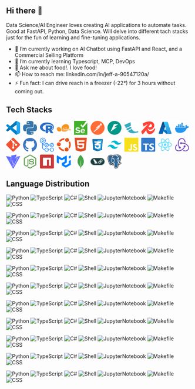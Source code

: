 ## Hi there 👋

Data Science/AI Engineer loves creating AI applications to automate tasks. Good at FastAPI, Python, Data Science. Will delve into different tach stacks just for the fun of learning and fine-tuning applications.

- 🔭 I’m currently working on AI Chatbot using FastAPI and React, and a Commercial Selling Platform
- 🌱 I’m currently learning Typescript, MCP, DevOps
- 💬 Ask me about food!. I love food!
- 📫 How to reach me: linkedin.com/in/jeff-a-90547120a/
- ⚡ Fun fact: I can drive reach in a freezer (-22°) for 3 hours without coming out.

## Tech Stacks
<div style="display:flex;flex-wrap:wrap;gap:8px;align-items:center">
  <a href="https://code.visualstudio.com/" target="_blank" rel="noopener noreferrer" title="VS Code">
    <img src="assets/icons/vscode.svg" alt="VS Code" width="38" height="38" style="max-width:100%;height:auto;display:block"/>
  </a>
  <a href="https://www.python.org/" target="_blank" rel="noopener noreferrer" title="Python">
    <img src="assets/icons/python.svg" alt="Python" width="38" height="38" style="max-width:100%;height:auto;display:block"/>
  </a>
  <a href="https://www.r-project.org/" target="_blank" rel="noopener noreferrer" title="R">
    <img src="assets/icons/r.svg" alt="R" width="38" height="38" style="max-width:100%;height:auto;display:block"/>
  </a>
  <a href="https://scikit-learn.org/" target="_blank" rel="noopener noreferrer" title="scikit-learn">
    <img src="assets/icons/scikitlearn.svg" alt="scikit-learn" width="38" height="38" style="max-width:100%;height:auto;display:block"/>
  </a>
  <a href="https://www.selenium.dev/" target="_blank" rel="noopener noreferrer" title="Selenium">
    <img src="assets/icons/selenium.svg" alt="Selenium" width="38" height="38" style="max-width:100%;height:auto;display:block"/>
  </a>
  <a href="https://www.postman.com/" target="_blank" rel="noopener noreferrer" title="Postman">
    <img src="assets/icons/postman.svg" alt="Postman" width="38" height="38" style="max-width:100%;height:auto;display:block"/>
  </a>
  <a href="https://fastapi.tiangolo.com/" target="_blank" rel="noopener noreferrer" title="FastAPI">
    <img src="assets/icons/fastapi.svg" alt="FastAPI" width="38" height="38" style="max-width:100%;height:auto;display:block"/>
  </a>
  <a href="https://flask.palletsprojects.com/" target="_blank" rel="noopener noreferrer" title="Flask">
    <img src="assets/icons/flask.svg" alt="Flask" width="38" height="38" style="max-width:100%;height:auto;display:block"/>
  </a>
  <a href="https://redis.io/" target="_blank" rel="noopener noreferrer" title="Redis">
    <img src="assets/icons/redis.svg" alt="Redis" width="38" height="38" style="max-width:100%;height:auto;display:block"/>
  </a>
  <a href="https://azure.microsoft.com/" target="_blank" rel="noopener noreferrer" title="Azure">
    <img src="assets/icons/azure.svg" alt="Azure" width="38" height="38" style="max-width:100%;height:auto;display:block"/>
  </a>
  <a href="https://www.docker.com/" target="_blank" rel="noopener noreferrer" title="Docker">
    <img src="assets/icons/docker.svg" alt="Docker" width="38" height="38" style="max-width:100%;height:auto;display:block"/>
  </a>
  <a href="https://git-scm.com/" target="_blank" rel="noopener noreferrer" title="Git">
    <img src="assets/icons/git.svg" alt="Git" width="38" height="38" style="max-width:100%;height:auto;display:block"/>
  </a>
  <a href="https://github.com/" target="_blank" rel="noopener noreferrer" title="GitHub">
    <img src="assets/icons/github.svg" alt="GitHub" width="38" height="38" style="max-width:100%;height:auto;display:block"/>
  </a>
  <a href="https://github.com/features/actions" target="_blank" rel="noopener noreferrer" title="GitHub Actions">
    <img src="assets/icons/githubactions.svg" alt="GitHub Actions" width="38" height="38" style="max-width:100%;height:auto;display:block"/>
  </a>
  <a href="https://ubuntu.com/" target="_blank" rel="noopener noreferrer" title="Ubuntu">
    <img src="assets/icons/ubuntu.svg" alt="Ubuntu" width="38" height="38" style="max-width:100%;height:auto;display:block"/>
  </a>
  <a href="https://developer.mozilla.org/en-US/docs/Web/HTML" target="_blank" rel="noopener noreferrer" title="HTML5">
    <img src="assets/icons/html5.svg" alt="HTML5" width="38" height="38" style="max-width:100%;height:auto;display:block"/>
  </a>
  <a href="https://developer.mozilla.org/en-US/docs/Web/CSS" target="_blank" rel="noopener noreferrer" title="CSS3">
    <img src="assets/icons/css3.svg" alt="CSS3" width="38" height="38" style="max-width:100%;height:auto;display:block"/>
  </a>
  <a href="https://tailwindcss.com/" target="_blank" rel="noopener noreferrer" title="Tailwind CSS">
    <img src="assets/icons/tailwindcss.svg" alt="Tailwind CSS" width="38" height="38" style="max-width:100%;height:auto;display:block"/>
  </a>
  <a href="https://developer.mozilla.org/en-US/docs/Web/JavaScript" target="_blank" rel="noopener noreferrer" title="JavaScript">
    <img src="assets/icons/javascript.svg" alt="JavaScript" width="38" height="38" style="max-width:100%;height:auto;display:block"/>
  </a>
  <a href="https://www.typescriptlang.org/" target="_blank" rel="noopener noreferrer" title="TypeScript">
    <img src="assets/icons/typescript.svg" alt="TypeScript" width="38" height="38" style="max-width:100%;height:auto;display:block"/>
  </a>
  <a href="https://react.dev/" target="_blank" rel="noopener noreferrer" title="React">
    <img src="assets/icons/react.svg" alt="React" width="38" height="38" style="max-width:100%;height:auto;display:block"/>
  </a>
  <a href="https://redux.js.org/" target="_blank" rel="noopener noreferrer" title="Redux">
    <img src="assets/icons/redux.svg" alt="Redux" width="38" height="38" style="max-width:100%;height:auto;display:block"/>
  </a>
  <a href="https://vitejs.dev/" target="_blank" rel="noopener noreferrer" title="Vite">
    <img src="assets/icons/vite.svg" alt="Vite" width="38" height="38" style="max-width:100%;height:auto;display:block"/>
  </a>
  <a href="https://nodejs.org/" target="_blank" rel="noopener noreferrer" title="Node.js">
    <img src="assets/icons/nodejs.svg" alt="Node.js" width="38" height="38" style="max-width:100%;height:auto;display:block"/>
  </a>
  <a href="https://www.npmjs.com/" target="_blank" rel="noopener noreferrer" title="npm">
    <img src="assets/icons/npm.svg" alt="npm" width="38" height="38" style="max-width:100%;height:auto;display:block"/>
  </a>
  <a href="https://mui.com/" target="_blank" rel="noopener noreferrer" title="MUI (Material UI)">
    <img src="assets/icons/mui.svg" alt="MUI" width="38" height="38" style="max-width:100%;height:auto;display:block"/>
  </a>
  <a href="https://www.mongodb.com/" target="_blank" rel="noopener noreferrer" title="MongoDB">
    <img src="assets/icons/mongodb.svg" alt="MongoDB" width="38" height="38" style="max-width:100%;height:auto;display:block"/>
  </a>
  <a href="https://www.langchain.com/" target="_blank" rel="noopener noreferrer" title="LangChain">
    <img src="assets/icons/langchain.svg" alt="Langchain" width="38" height="38" style="max-width:100%;height:auto;display:block"/>
  </a>
  <a href="https://www.postgresql.org/" target="_blank" rel="noopener noreferrer" title="PostgreSQL">
    <img src="assets/icons/postgreSQL.svg" alt="PostgreSQL" width="38" height="38" style="max-width:100%;height:auto;display:block"/>
  </a>
</div>

## Language Distribution

![Python](https://img.shields.io/badge/Python-47%25-blue)
![TypeScript](https://img.shields.io/badge/TypeScript-33%25-blue)
![C#](https://img.shields.io/badge/C%23-7%25-blue)
![Shell](https://img.shields.io/badge/Shell-3%25-blue)
![JupyterNotebook](https://img.shields.io/badge/JupyterNotebook-3%25-blue)
![Makefile](https://img.shields.io/badge/Makefile-1%25-blue)
![CSS](https://img.shields.io/badge/CSS-1%25-blue)

![Python](https://img.shields.io/badge/Python-47%25-blue)
![TypeScript](https://img.shields.io/badge/TypeScript-33%25-blue)
![C#](https://img.shields.io/badge/C%23-7%25-blue)
![Shell](https://img.shields.io/badge/Shell-3%25-blue)
![JupyterNotebook](https://img.shields.io/badge/JupyterNotebook-3%25-blue)
![Makefile](https://img.shields.io/badge/Makefile-1%25-blue)
![CSS](https://img.shields.io/badge/CSS-1%25-blue)

![Python](https://img.shields.io/badge/Python-47%25-blue)
![TypeScript](https://img.shields.io/badge/TypeScript-33%25-blue)
![C#](https://img.shields.io/badge/C%23-7%25-blue)
![Shell](https://img.shields.io/badge/Shell-3%25-blue)
![JupyterNotebook](https://img.shields.io/badge/JupyterNotebook-3%25-blue)
![Makefile](https://img.shields.io/badge/Makefile-1%25-blue)
![CSS](https://img.shields.io/badge/CSS-1%25-blue)

![Python](https://img.shields.io/badge/Python-47%25-blue)
![TypeScript](https://img.shields.io/badge/TypeScript-33%25-blue)
![C#](https://img.shields.io/badge/C%23-7%25-blue)
![Shell](https://img.shields.io/badge/Shell-3%25-blue)
![JupyterNotebook](https://img.shields.io/badge/JupyterNotebook-3%25-blue)
![Makefile](https://img.shields.io/badge/Makefile-1%25-blue)
![CSS](https://img.shields.io/badge/CSS-1%25-blue)

![Python](https://img.shields.io/badge/Python-47%25-blue)
![TypeScript](https://img.shields.io/badge/TypeScript-33%25-blue)
![C#](https://img.shields.io/badge/C%23-7%25-blue)
![Shell](https://img.shields.io/badge/Shell-3%25-blue)
![JupyterNotebook](https://img.shields.io/badge/JupyterNotebook-3%25-blue)
![Makefile](https://img.shields.io/badge/Makefile-1%25-blue)
![CSS](https://img.shields.io/badge/CSS-1%25-blue)

![Python](https://img.shields.io/badge/Python-47%25-blue)
![TypeScript](https://img.shields.io/badge/TypeScript-33%25-blue)
![C#](https://img.shields.io/badge/C%23-7%25-blue)
![Shell](https://img.shields.io/badge/Shell-3%25-blue)
![JupyterNotebook](https://img.shields.io/badge/JupyterNotebook-3%25-blue)
![Makefile](https://img.shields.io/badge/Makefile-1%25-blue)
![CSS](https://img.shields.io/badge/CSS-1%25-blue)

![Python](https://img.shields.io/badge/Python-47%25-blue)
![TypeScript](https://img.shields.io/badge/TypeScript-33%25-blue)
![C#](https://img.shields.io/badge/C%23-7%25-blue)
![Shell](https://img.shields.io/badge/Shell-3%25-blue)
![JupyterNotebook](https://img.shields.io/badge/JupyterNotebook-3%25-blue)
![Makefile](https://img.shields.io/badge/Makefile-1%25-blue)
![CSS](https://img.shields.io/badge/CSS-1%25-blue)

![Python](https://img.shields.io/badge/Python-47%25-blue)
![TypeScript](https://img.shields.io/badge/TypeScript-33%25-blue)
![C#](https://img.shields.io/badge/C%23-7%25-blue)
![Shell](https://img.shields.io/badge/Shell-3%25-blue)
![JupyterNotebook](https://img.shields.io/badge/JupyterNotebook-3%25-blue)
![Makefile](https://img.shields.io/badge/Makefile-1%25-blue)
![CSS](https://img.shields.io/badge/CSS-1%25-blue)

![Python](https://img.shields.io/badge/Python-47%25-blue)
![TypeScript](https://img.shields.io/badge/TypeScript-33%25-blue)
![C#](https://img.shields.io/badge/C%23-7%25-blue)
![Shell](https://img.shields.io/badge/Shell-3%25-blue)
![JupyterNotebook](https://img.shields.io/badge/JupyterNotebook-3%25-blue)
![Makefile](https://img.shields.io/badge/Makefile-1%25-blue)
![CSS](https://img.shields.io/badge/CSS-1%25-blue)

![Python](https://img.shields.io/badge/Python-47%25-blue)
![TypeScript](https://img.shields.io/badge/TypeScript-33%25-blue)
![C#](https://img.shields.io/badge/C%23-7%25-blue)
![Shell](https://img.shields.io/badge/Shell-3%25-blue)
![JupyterNotebook](https://img.shields.io/badge/JupyterNotebook-3%25-blue)
![Makefile](https://img.shields.io/badge/Makefile-1%25-blue)
![CSS](https://img.shields.io/badge/CSS-1%25-blue)

![Python](https://img.shields.io/badge/Python-47%25-blue)
![TypeScript](https://img.shields.io/badge/TypeScript-33%25-blue)
![C#](https://img.shields.io/badge/C%23-7%25-blue)
![Shell](https://img.shields.io/badge/Shell-3%25-blue)
![JupyterNotebook](https://img.shields.io/badge/JupyterNotebook-3%25-blue)
![Makefile](https://img.shields.io/badge/Makefile-1%25-blue)
![CSS](https://img.shields.io/badge/CSS-1%25-blue)

